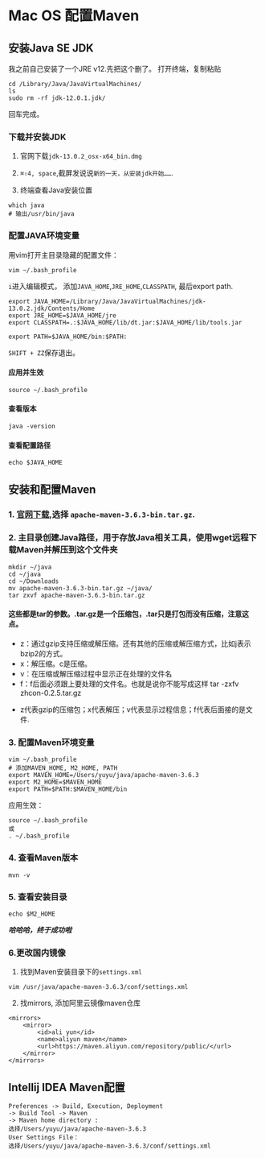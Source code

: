 # Mac OS 配置Maven


## 安装Java SE JDK

我之前自己安装了一个JRE v12.先把这个删了。
打开终端，复制粘贴
```
cd /Library/Java/JavaVirtualMachines/
ls
sudo rm -rf jdk-12.0.1.jdk/
```
回车完成。

### 下载并安装JDK

1. 官网下载`jdk-13.0.2_osx-x64_bin.dmg`

2. `⌘⇧4, space`,截屏发说说`新的一天，从安装jdk开始……`.

3. 终端查看Java安装位置
```
which java
# 输出/usr/bin/java
```

### 配置JAVA环境变量
用vim打开主目录隐藏的配置文件：
```
vim ~/.bash_profile
```
`i`进入编辑模式，
添加`JAVA_HOME`,`JRE_HOME`,`CLASSPATH`, 最后export path.
```
export JAVA_HOME=/Library/Java/JavaVirtualMachines/jdk-13.0.2.jdk/Contents/Home
export JRE_HOME=$JAVA_HOME/jre
export CLASSPATH=.:$JAVA_HOME/lib/dt.jar:$JAVA_HOME/lib/tools.jar

export PATH=$JAVA_HOME/bin:$PATH:
```
`SHIFT + ZZ`保存退出。
#### 应用并生效
```
source ~/.bash_profile
```
#### 查看版本
```
java -version
```
#### 查看配置路径
```
echo $JAVA_HOME
```


## 安装和配置Maven

### 1. [官网下载](http://maven.apache.org/download.cgi),选择  `apache-maven-3.6.3-bin.tar.gz`.

### 2. 主目录创建Java路径，用于存放Java相关工具，使用wget远程下载Maven并解压到这个文件夹
```
mkdir ~/java
cd ~/java
cd ~/Downloads
mv apache-maven-3.6.3-bin.tar.gz ~/java/
tar zxvf apache-maven-3.6.3-bin.tar.gz
```
#### 这些都是tar的参数。.tar.gz是一个压缩包，.tar只是打包而没有压缩，注意这点。
- z：通过gzip支持压缩或解压缩。还有其他的压缩或解压缩方式，比如j表示bzip2的方式。
- x：解压缩。c是压缩。 
- v：在压缩或解压缩过程中显示正在处理的文件名
- f：f后面必须跟上要处理的文件名。也就是说你不能写成这样 tar -zxfv zhcon-0.2.5.tar.gz 
+ z代表gzip的压缩包；x代表解压；v代表显示过程信息；f代表后面接的是文件.

### 3. 配置Maven环境变量
```
vim ~/.bash_profile
# 添加MAVEN_HOME, M2_HOME, PATH
export MAVEN_HOME=/Users/yuyu/java/apache-maven-3.6.3
export M2_HOME=$MAVEN_HOME
export PATH=$PATH:$MAVEN_HOME/bin
```
应用生效：
```
source ~/.bash_profile
或
. ~/.bash_profile
```
### 4. 查看Maven版本
```
mvn -v
```
### 5. 查看安装目录
```
echo $M2_HOME
```

***哈哈哈，终于成功啦***

### 6.更改国内镜像
1. 找到Maven安装目录下的`settings.xml`
```
vim /usr/java/apache-maven-3.6.3/conf/settings.xml
```
2. 找mirrors, 添加阿里云镜像maven仓库
```
<mirrors>
    <mirror>
        <id>ali yun</id>
        <name>aliyun maven</name>
        <url>https://maven.aliyun.com/repository/public/</url>
    </mirror>
</mirrors>
```


## Intellij IDEA Maven配置
```
Preferences -> Build, Execution, Deployment 
-> Build Tool -> Maven 
-> Maven home directory : 
选择/Users/yuyu/java/apache-maven-3.6.3
User Settings File： 
选择/Users/yuyu/java/apache-maven-3.6.3/conf/settings.xml
```


